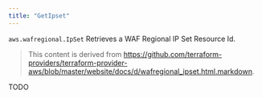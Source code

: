 ```yaml
---
title: "GetIpset"
---
```


<!-- WARNING: this file was generated by the Pulumi Terraform Bridge (tfgen) Tool. -->
<!-- Do not edit by hand unless you're certain you know what you are doing! -->

<style>
  table td p { margin-top: 0; margin-bottom: 0; }
</style>

`aws.wafregional.IpSet` Retrieves a WAF Regional IP Set Resource Id.

> This content is derived from https://github.com/terraform-providers/terraform-provider-aws/blob/master/website/docs/d/wafregional_ipset.html.markdown.


TODO

